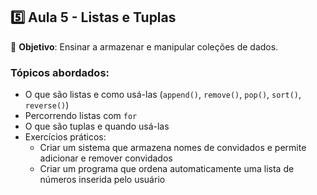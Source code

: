 ## **5️⃣ Aula 5 - Listas e Tuplas**
📌 **Objetivo**: Ensinar a armazenar e manipular coleções de dados.

### **Tópicos abordados:**
- O que são listas e como usá-las (`append()`, `remove()`, `pop()`, `sort()`, `reverse()`)
- Percorrendo listas com `for`
- O que são tuplas e quando usá-las
- Exercícios práticos:
  - Criar um sistema que armazena nomes de convidados e permite adicionar e remover convidados
  - Criar um programa que ordena automaticamente uma lista de números inserida pelo usuário
